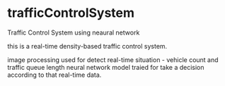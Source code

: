 # trafficControlSystem
Traffic Control System using neaural network

this is a real-time density-based traffic control system.

image processing used for detect real-time situation - vehicle count and traffic queue length
neural network model traied for take a decision according to that real-time data.

